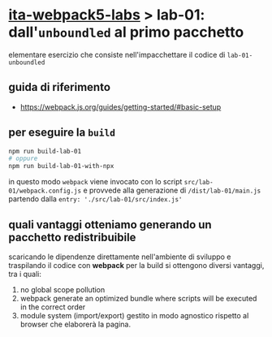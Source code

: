 # [ita-webpack5-labs](https://github.com/rondinif/ita-webpack5-labs) > **lab-01**: dall'`unboundled` al primo pacchetto
elementare esercizio che consiste nell'impacchettare il codice di `lab-01-unboundled` 
## guida di riferimento
- https://webpack.js.org/guides/getting-started/#basic-setup

## per eseguire la `build`
``` bash
npm run build-lab-01
# oppure
npm run build-lab-01-with-npx
```
in questo modo `webpack` viene invocato con lo script `src/lab-01/webpack.config.js` e  provvede alla generazione di `/dist/lab-01/main.js` partendo dalla `entry: './src/lab-01/src/index.js'`

## quali vantaggi otteniamo generando un pacchetto redistribuibile
scaricando le dipendenze direttamente nell'ambiente di sviluppo e traspilando il codice con **webpack** per la build si ottengono diversi vantaggi, tra i quali:  
1. no global scope pollution
2. webpack generate an optimized bundle where scripts will be executed in the correct order
3. module system (import/export) gestito in modo agnostico rispetto al browser che elaborerà la pagina.
